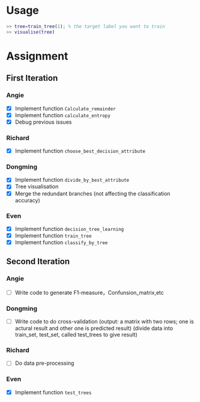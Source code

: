 # Usage

```matlab
>> tree=train_tree(1); % the target label you want to train
>> visualise(tree)
```

# Assignment

## First Iteration

### Angie
- [x] Implement function `Calculate_remainder` 
- [x] Implement function `calculate_entropy` 
- [x] Debug previous issues

### Richard 
- [x] Implement function `choose_best_decision_attribute`

### Dongming

- [x] Implement function `divide_by_best_attribute`
- [x] Tree visualisation
- [x] Merge the redundant branches (not affecting the classification accuracy)

### Even
- [x] Implement function `decision_tree_learning` 
- [x] Implement function `train_tree`   
- [x] Implement function `classify_by_tree`

## Second Iteration

### Angie
- [ ] Write code to generate F1-measure，Confunsion_matrix,etc

### Dongming
- [ ] Write code to do cross-validation 
	 (output: a matrix with two rows; one is actural result and other one is predicted result)
	 (divide data into train_set, test_set, called test_trees to give result)

### Richard
- [ ] Do data pre-processing

### Even
- [x] Implement function `test_trees`



